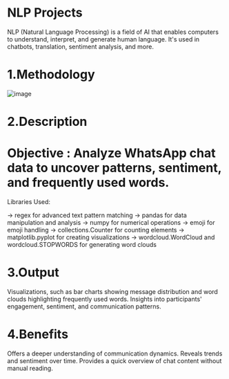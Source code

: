 # NLP Projects
NLP (Natural Language Processing) is a field of AI that enables computers to understand, interpret, and generate human language. It's used in chatbots, translation, sentiment analysis, and more.

# 1.Methodology
![image](https://github.com/Shruu13/projects/assets/83166212/73efde00-a610-464f-81d6-f78a8f104ad8)

# 2.Description
# Objective : Analyze WhatsApp chat data to uncover patterns, sentiment, and frequently used words.

Libraries Used:

-> regex for advanced text pattern matching
-> pandas for data manipulation and analysis
-> numpy for numerical operations
-> emoji for emoji handling
-> collections.Counter for counting elements
-> matplotlib.pyplot for creating visualizations
-> wordcloud.WordCloud and wordcloud.STOPWORDS for generating word clouds

# 3.Output
Visualizations, such as bar charts showing message distribution and word clouds highlighting frequently used words.
Insights into participants' engagement, sentiment, and communication patterns.

# 4.Benefits
Offers a deeper understanding of communication dynamics.
Reveals trends and sentiment over time.
Provides a quick overview of chat content without manual reading.
